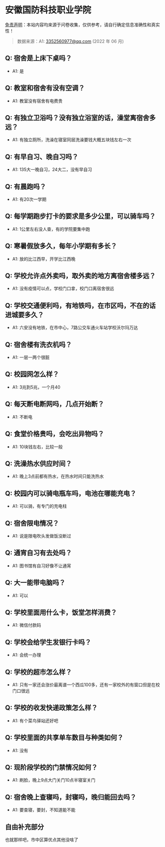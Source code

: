 # 安徽国防科技职业学院

[免责声明](https://colleges.chat/#_3)：本站内容均来源于问卷收集，仅供参考，请自行确定信息准确性和真实性！

> 数据来源：A1: 3352560977@qq.com (2022 年 06 月)

## Q: 宿舍是上床下桌吗？

- A1: 是

## Q: 教室和宿舍有没有空调？

- A1: 教室没有宿舍有电费贵

## Q: 有独立卫浴吗？没有独立浴室的话，澡堂离宿舍多远？

- A1: 有独立厕所，洗澡在寝室同层洗澡要钱大概五块钱左右一次

## Q: 有早自习、晚自习吗？

- A1: 135大一晚自习，24大二，没有早自习

## Q: 有晨跑吗？

- A1: 有20次一学期

## Q: 每学期跑步打卡的要求是多少公里，可以骑车吗？

- A1: 1公里左右没人查，有的学院要集中跑

## Q: 寒暑假放多久，每年小学期有多长？

- A1: 放的比江西早，开学比江西晚

## Q: 学校允许点外卖吗，取外卖的地方离宿舍楼多远？

- A1: 没有疫情可以点，学校门口拿，校门口离宿舍很远

## Q: 学校交通便利吗，有地铁吗，在市区吗，不在的话进城要多久？

- A1: 六安没有地铁，在市中心，7路公交车通火车站学校沃尔玛万达

## Q: 宿舍楼有洗衣机吗？

- A1: 一层一两个很脏

## Q: 校园网怎么样？

- A1: 3兆到5兆，一个月40

## Q: 每天断电断网吗，几点开始断？

- A1: 不断电

## Q: 食堂价格贵吗，会吃出异物吗？

- A1: 10块钱左右，比较一般

## Q: 洗澡热水供应时间？

- A1: 晚上3点前都有热水，在热水时间只能洗热水

## Q: 校园内可以骑电瓶车吗，电池在哪能充电？

- A1: 可以骑，有专门的充电柱

## Q: 宿舍限电情况？

- A1: 说是限电吹头发做饭没断过

## Q: 通宵自习有去处吗？

- A1: 图书馆有自习好像不让通宵

## Q: 大一能带电脑吗？

- A1: 可以

## Q: 学校里面用什么卡，饭堂怎样消费？

- A1: 微信付款码

## Q: 学校会给学生发银行卡吗？

- A1: 会统一办理

## Q: 学校的超市怎么样？

- A1: 只有一家还会涨价最离谱一个西瓜100多，还有一家校外的有窗口但是在校门口很远

## Q: 学校的收发快递政策怎么样？

- A1: 有个菜鸟驿站还好吧

## Q: 学校里面的共享单车数目与种类如何？

- A1: 没有

## Q: 现阶段学校的门禁情况如何？

- A1: 刷脸，晚上9点大门关门10点半寝室关门

## Q: 宿舍晚上查寝吗，封寝吗，晚归能回去吗？

- A1: 要查寝，要封，不知道能不能

## 自由补充部分

也就那样吧，市中区算优点其他没啥了